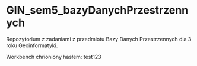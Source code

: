 # GIN_sem5_bazyDanychPrzestrzennych

Repozytorium z zadaniami z przedmiotu Bazy Danych Przestrzennych dla 3 roku Geoinformatyki.

Workbench chrioniony hasłem: test123
